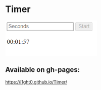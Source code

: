 # Timer

![Timer](/ScreenShots/Timer.png)


## Available on gh-pages:

https://l1ght0.github.io/Timer/



